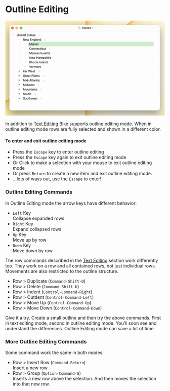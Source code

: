 # Outline Editing

![Outline Editing](../.gitbook/assets/OutlineEditing.png)

In addition to [Text Editing](text-editing.md) Bike supports outline editing mode. When in outline editing mode rows are fully selected and shown in a different color.

#### To enter and exit outline editing mode

* Press the `Escape` key to enter outline editing
* Press the `Escape` key again to exit outline editing mode
* Or Click to make a selection with your mouse to exit outline editing mode
* Or press `Return` to create a new item and exit outline editing mode.
* ...lots of ways out, use the `Escape` to enter!

### Outline Editing Commands

In Outline Editing mode the arrow keys have different behavior:

* `Left` Key\
  Collapse expanded rows
* `Right` Key\
  Expand collapsed rows
* `Up` Key\
  Move up by row
* `Down` Key\
  Move down by row

The row commands described in the [Text Editing](text-editing.md) section work differently too. They work on a row and all contained rows, not just individual rows. Movements are also restricted to the outline structure.

* Row > Duplicate (`Command-Shift-D`)
* Row > Delete (`Command-Shift-K`)
* Row > Indent (`Control-Command-Right`)
* Row > Outdent (`Control-Command-Left`)
* Row > Move Up (`Control-Command-Up`)
* Row > Move Down (`Control-Command-Down`)

Give it a try. Create a small outline and then try the above commands. First in text editing mode, second in outline editing mode. You'll soon see and understand the differences. Outline Editing mode can save a lot of time.

### More Outline Editing Commands

Some command work the same in both modes:

* Row > Insert Row (`Command-Return`)\
  Insert a new row
* Row > Group (`Option-Command-G`)\
  Inserts a new row above the selection. And then moves the selection into that new row.
